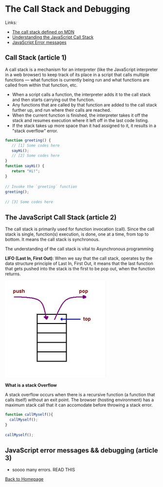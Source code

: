 # The Call Stack and Debugging

Links:

- [The call stack defined on MDN](https://developer.mozilla.org/en-US/docs/Glossary/Call_stack)
- [Understanding the JavaScript Call Stack](https://www.freecodecamp.org/news/understanding-the-javascript-call-stack-861e41ae61d4/)
- [JavaScript Error messages](https://codeburst.io/javascript-error-messages-debugging-d23f84f0ae7c)



## Call Stack (article 1)

A call stack is a mechanism for an interpreter (like the JavaScript interpreter in a web browser) to keep track of its place in a script that calls multiple functions — what function is currently being run and what functions are called from within that function, etc.


- When a script calls a function, the interpreter adds it to the call stack and then starts carrying out the function.
- Any functions that are called by that function are added to the call stack further up, and run where their calls are reached.
- When the current function is finished, the interpreter takes it off the stack and resumes execution where it left off in the last code listing.
- If the stack takes up more space than it had assigned to it, it results in a "stack overflow" error.

```JavaScript
function greeting() {
   // [1] Some codes here
   sayHi();
   // [2] Some codes here
}
function sayHi() {
   return "Hi!";
}

// Invoke the `greeting` function
greeting();

// [3] Some codes here
```

## The JavaScript Call Stack (article 2)

The call stack is primarily used for function invocation (call). Since the call stack is single, function(s) execution, is done, one at a time, from top to bottom. It means the call stack is synchronous.


The understanding of the call stack is vital to Asynchronous programming


**LIFO (Last In, First Out)**: When we say that the call stack, operates by the data structure principle of Last In, First Out, it means that the last function that gets pushed into the stack is the first to be pop out, when the function returns.

![LIFO pic](../img/LIFO-image.png)


**What is a stack Overflow**

A stack overflow occurs when there is a recursive function (a function that calls itself) without an exit point. The browser (hosting environment) has a maximum stack call that it can accomodate before throwing a stack error.

```JavaScript
function callMyself(){
  callMyself();
}

callMyself();
```

## JavaScript error messages && debugging (article 3)

- soooo many errors. READ THIS

[Back to Homepage](https://ashcaz.github.io/reading-notes)